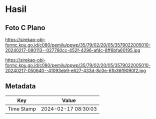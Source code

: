 # Hasil

## Foto C Plano

https://sirekap-obj-formc.kpu.go.id/c080/pemilu/ppwp/35/79/02/20/05/3579022005010-20240217-080113--027760cc-452f-4296-af4c-8ff6bfa60195.jpg

https://sirekap-obj-formc.kpu.go.id/c080/pemilu/ppwp/35/79/02/20/05/3579022005010-20240217-050640--41093eb9-e627-433d-8c0e-61b36f9090f2.jpg


## Metadata

| Key        | Value               |
| ---------- | ------------------- |
| Time Stamp | 2024-02-17 08:30:03 |



